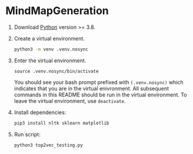 # MindMapGeneration

1. Download [Python](https://www.python.org) version >= 3.8.

1. Create a virtual environment.
    ```bash
    python3 -m venv .venv.nosync
    ```

1. Enter the virtual environment.
    ```
    source .venv.nosync/bin/activate
    ```
    You should see your bash prompt prefixed with `(.venv.nosync)` which
    indicates that you are in the virtual enivronment. All subsequent commands
    in this README should be run in the virtual environment. To leave the
    virtual environment, use `deactivate`.

1. Install dependencies:
    ```bash
    pip3 install nltk sklearn matplotlib
    ```

1. Run script:
    ```bash
    python3 top2vec_testing.py
    ```
